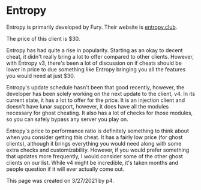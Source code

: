 # Entropy

Entropy is primarily developed by Fury. Their website is [entropy.club](https://entropy.club).

The price of this client is $30.

Entropy has had quite a rise in popularity. Starting as an okay to decent cheat, it didn't really bring a lot to offer compared to other clients. However, with Entropy v3, there's been a lot of discussion on if cheats should be lower in price to due something like Entropy bringing you all the features you would need at just $30.

Entropy's update schedule hasn't been that good recently, however, the developer has been solely working on the next update to the client, v4. In its current state, it has a lot to offer for the price. It is an injection client and doesn't have lunar support, however, it does have all the modules necessary for ghost cheating. It also has a lot of checks for those modules, so you can safely bypass any server you play on.

Entropy's price to performance ratio is definitely something to think about when you consider getting this cheat. It has a fairly low price \(for ghost clients\), although it brings everything you would need along with some extra checks and customizability. However, if you would prefer something that updates more frequently, I would consider some of the other ghost clients on our list. While v4 might be incredible, it's taken months and people question if it will ever actually come out.

This page was created on 3/27/2021 by p4.[  
](https://minecraftclients.gitbook.io/minecraftclients-faq/ghost-clients/premium)

